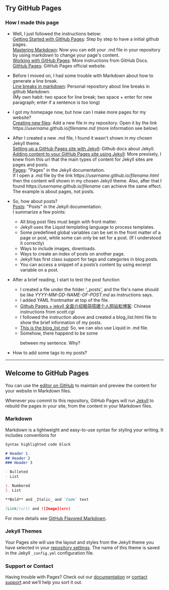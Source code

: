 ## Try GitHub Pages
### How I made this page
- Well, I just followed the instructions below:  
[Getting Started with GitHub Pages](https://guides.github.com/features/pages/): Step by step to have a initial github pages.  
[Mastering Markdown](https://guides.github.com/features/mastering-markdown/): 
Now you can edit your .md file in your repository by using markdown to change your page's content.  
[Working with GitHub Pages](https://docs.github.com/en/github/working-with-github-pages): More instructions from GitHub Docs.  
[GitHub Pages](https://pages.github.com): GitHub Pages official website.  

- Before I moved on, I had some trouble with Markdown about how to generate a line break.  
[Line breaks in markdown](https://gist.github.com/shaunlebron/746476e6e7a4d698b373): Personal repository about line breaks in github Markdown.  
(My own habit: two space for line break; two space + enter for new paragraph; enter if a sentence is too long)  

- I got my homepage now, but how can I make more pages for my website?  
[Creating new files](https://docs.github.com/en/github/managing-files-in-a-repository/creating-new-files): 
Add a new file in my repository. Open it by the link https://*username*.github.io/*filename.md* (more information see below)  

- After I created a new .md file, I found it wasn't shown in my chosen Jekyll theme.  
[Setting up a GitHub Pages site with Jekyll](https://docs.github.com/en/github/working-with-github-pages/setting-up-a-github-pages-site-with-jekyll): Github docs about Jekyll.  
[Adding content to your GitHub Pages site using Jekyll](https://docs.github.com/en/github/working-with-github-pages/adding-content-to-your-github-pages-site-using-jekyll): More presisely, I knew from this url that the main types of content for Jekyll sites are pages and posts.  
[Pages](https://jekyllrb.com/docs/pages/): "Pages" in the Jekyll documentation.  
If I open a .md file by the link https://*username*.github.io/*filename.html* then the content will shown in my chosen Jekyll theme. Also, after that I found https://*username*.github.io/*filename* can achieve the same effect. The example is about pages, not posts.  

- So, how about posts?  
[Posts](https://jekyllrb.com/docs/posts/): "Posts" in the Jekyll documentation.  
I summarize a few points:  
  - All blog post files must begin with front matter.  
  - Jekyll uses the Liquid templating language to process templates.  
  - Some predefined global variables can be set in the front matter of a page or post, while some can only be set for a post. (If I understood it correctly)   
  - Ways to include images, downloads.  
  - Ways to create an index of posts on another page.  
  - Jekyll has first class support for tags and categories in blog posts.  
  - You can access a snippet of a posts’s content by using excerpt variable on a post.  

- After a brief reading, I start to test the post function  
  - I created a file under the folder '_posts', and the file's name should be like *YYYY-MM-DD-NAME-OF-POST.md* as instructions says.  
  - I added YAML frontmatter at top of the file.  
  - [Github Pages + jekyll 全面介绍极简搭建个人网站和博客](https://zhuanlan.zhihu.com/p/51240503): Chinese instructions from *scott.cgi*  
  - I followed the instruction above and created a blog_list.html file to show the brief information of my posts.  
  - [This is the blog_list.md](https://mofree.github.io/blog_list.html): So, we can also use Liquid in .md file.  
  - Somehow, there happend to be some *<p>* between my sentence. Why?  

- How to add some tags to my posts?


--------------------------------------------------------------------------  
## Welcome to GitHub Pages

You can use the [editor on GitHub](https://github.com/mofree/mofree.github.io/edit/master/index.md) to maintain and preview the content for your website in Markdown files.

Whenever you commit to this repository, GitHub Pages will run [Jekyll](https://jekyllrb.com/) to rebuild the pages in your site, from the content in your Markdown files.

### Markdown

Markdown is a lightweight and easy-to-use syntax for styling your writing. It includes conventions for

```markdown
Syntax highlighted code block

# Header 1
## Header 2
### Header 3

- Bulleted
- List

1. Numbered
2. List

**Bold** and _Italic_ and `Code` text

[Link](url) and ![Image](src)
```

For more details see [GitHub Flavored Markdown](https://guides.github.com/features/mastering-markdown/).

### Jekyll Themes

Your Pages site will use the layout and styles from the Jekyll theme you have selected in your [repository settings](https://github.com/mofree/mofree.github.io/settings). The name of this theme is saved in the Jekyll `_config.yml` configuration file.

### Support or Contact

Having trouble with Pages? Check out our [documentation](https://help.github.com/categories/github-pages-basics/) or [contact support](https://github.com/contact) and we’ll help you sort it out.
